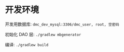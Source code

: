 # 开发环境

开发用数据库: `dmc_dev_mysql:3306/dmc_user, root, 空密码`

初始化 DAO 层: `./gradlew mbgenerator`

编译: `./gradlew build`
